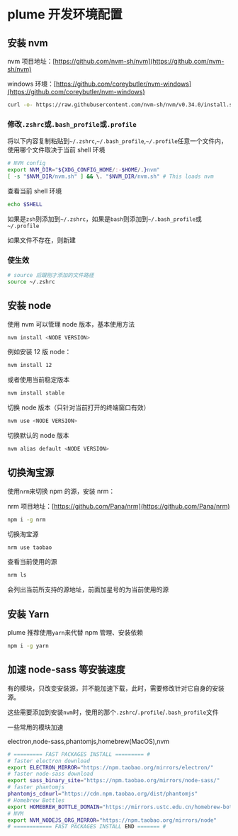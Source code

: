 # plume 开发环境配置

## 安装 nvm

nvm 项目地址：[https://github.com/nvm-sh/nvm](https://github.com/nvm-sh/nvm)

windows 环境：[https://github.com/coreybutler/nvm-windows](https://github.com/coreybutler/nvm-windows)

```bash
curl -o- https://raw.githubusercontent.com/nvm-sh/nvm/v0.34.0/install.sh | bash
```

### 修改`.zshrc`或`.bash_profile`或`.profile`

将以下内容复制粘贴到`~/.zshrc`,`~/.bash_profile`,`~/.profile`任意一个文件内，使用哪个文件取决于当前 shell 环境

```bash
# NVM config
export NVM_DIR="${XDG_CONFIG_HOME/:-$HOME/.}nvm"
[ -s "$NVM_DIR/nvm.sh" ] && \. "$NVM_DIR/nvm.sh" # This loads nvm
```

查看当前 shell 环境

```bash
echo $SHELL
```

如果是`zsh`则添加到`~/.zshrc`，如果是`bash`则添加到`~/.bash_profile`或`~/.profile`

如果文件不存在，则新建

### 使生效

```bash
# source 后跟刚才添加的文件路径
source ~/.zshrc
```

## 安装 node

使用 nvm 可以管理 node 版本，基本使用方法

```bash
nvm install <NODE VERSION>
```

例如安装 12 版 node：

```bash
nvm install 12
```

或者使用当前稳定版本

```bash
nvm install stable
```

切换 node 版本（只针对当前打开的终端窗口有效）

```bash
nvm use <NODE VERSION>
```

切换默认的 node 版本

```bash
nvm alias default <NODE VERSION>
```

## 切换淘宝源

使用`nrm`来切换 npm 的源，安装 nrm：

nrm 项目地址：[https://github.com/Pana/nrm](https://github.com/Pana/nrm)

```bash
npm i -g nrm
```

切换淘宝源

```bash
nrm use taobao
```

查看当前使用的源

```bash
nrm ls
```

会列出当前所支持的源地址，前面加星号的为当前使用的源

## 安装 Yarn

plume 推荐使用`yarn`来代替 npm 管理、安装依赖

```bash
npm i -g yarn
```

## 加速 node-sass 等安装速度

有的模块，只改变安装源，并不能加速下载，此时，需要修改针对它自身的安装源。

这些需要添加到安装`nvm`时，使用的那个`.zshrc`/`.profile`/`.bash_profile`文件

一些常用的模块加速

electron,node-sass,phantomjs,homebrew(MacOS),nvm

```bash
# ========= FAST PACKAGES INSTALL ========= #
# faster electron download
export ELECTRON_MIRROR="https://npm.taobao.org/mirrors/electron/"
# faster node-sass download
export sass_binary_site="https://npm.taobao.org/mirrors/node-sass/"
# faster phantomjs
phantomjs_cdnurl="https://cdn.npm.taobao.org/dist/phantomjs"
# Homebrew Bottles
export HOMEBREW_BOTTLE_DOMAIN="https://mirrors.ustc.edu.cn/homebrew-bottles"
# NVM
export NVM_NODEJS_ORG_MIRROR="https://npm.taobao.org/mirrors/node"
# ============ FAST PACKAGES INSTALL END ======= #
```
